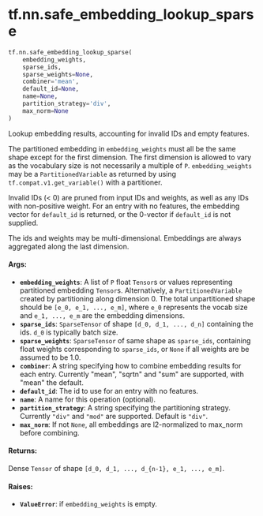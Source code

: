 <div itemscope itemtype="http://developers.google.com/ReferenceObject">
<meta itemprop="name" content="tf.nn.safe_embedding_lookup_sparse" />
<meta itemprop="path" content="Stable" />
</div>

# tf.nn.safe_embedding_lookup_sparse

``` python
tf.nn.safe_embedding_lookup_sparse(
    embedding_weights,
    sparse_ids,
    sparse_weights=None,
    combiner='mean',
    default_id=None,
    name=None,
    partition_strategy='div',
    max_norm=None
)
```

Lookup embedding results, accounting for invalid IDs and empty features.

The partitioned embedding in `embedding_weights` must all be the same shape
except for the first dimension. The first dimension is allowed to vary as the
vocabulary size is not necessarily a multiple of `P`.  `embedding_weights`
may be a `PartitionedVariable` as returned by using
`tf.compat.v1.get_variable()` with a
partitioner.

Invalid IDs (< 0) are pruned from input IDs and weights, as well as any IDs
with non-positive weight. For an entry with no features, the embedding vector
for `default_id` is returned, or the 0-vector if `default_id` is not supplied.

The ids and weights may be multi-dimensional. Embeddings are always aggregated
along the last dimension.

#### Args:

* <b>`embedding_weights`</b>:  A list of `P` float `Tensor`s or values representing
    partitioned embedding `Tensor`s.  Alternatively, a `PartitionedVariable`
    created by partitioning along dimension 0.  The total unpartitioned shape
    should be `[e_0, e_1, ..., e_m]`, where `e_0` represents the vocab size
    and `e_1, ..., e_m` are the embedding dimensions.
* <b>`sparse_ids`</b>: `SparseTensor` of shape `[d_0, d_1, ..., d_n]` containing the
    ids. `d_0` is typically batch size.
* <b>`sparse_weights`</b>: `SparseTensor` of same shape as `sparse_ids`, containing
    float weights corresponding to `sparse_ids`, or `None` if all weights are
    be assumed to be 1.0.
* <b>`combiner`</b>: A string specifying how to combine embedding results for each
    entry. Currently "mean", "sqrtn" and "sum" are supported, with "mean" the
    default.
* <b>`default_id`</b>: The id to use for an entry with no features.
* <b>`name`</b>: A name for this operation (optional).
* <b>`partition_strategy`</b>: A string specifying the partitioning strategy. Currently
    `"div"` and `"mod"` are supported. Default is `"div"`.
* <b>`max_norm`</b>: If not `None`, all embeddings are l2-normalized to max_norm before
    combining.


#### Returns:

Dense `Tensor` of shape `[d_0, d_1, ..., d_{n-1}, e_1, ..., e_m]`.


#### Raises:

* <b>`ValueError`</b>: if `embedding_weights` is empty.